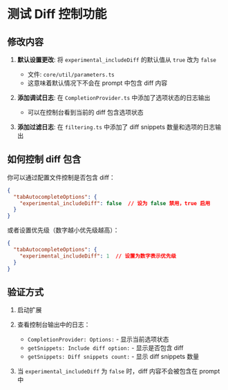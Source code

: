 # 测试 Diff 控制功能

## 修改内容

1. **默认设置更改**: 将 `experimental_includeDiff` 的默认值从 `true` 改为 `false`
   - 文件: `core/util/parameters.ts`
   - 这意味着默认情况下不会在 prompt 中包含 diff 内容

2. **添加调试日志**: 在 `CompletionProvider.ts` 中添加了选项状态的日志输出
   - 可以在控制台看到当前的 diff 包含选项状态

3. **添加过滤日志**: 在 `filtering.ts` 中添加了 diff snippets 数量和选项的日志输出

## 如何控制 diff 包含

你可以通过配置文件控制是否包含 diff：

```json
{
  "tabAutocompleteOptions": {
    "experimental_includeDiff": false  // 设为 false 禁用，true 启用
  }
}
```

或者设置优先级（数字越小优先级越高）：

```json
{
  "tabAutocompleteOptions": {
    "experimental_includeDiff": 1  // 设置为数字表示优先级
  }
}
```

## 验证方式

1. 启动扩展
2. 查看控制台输出中的日志：
   - `CompletionProvider: Options:` - 显示当前选项状态
   - `getSnippets: Include diff option:` - 显示是否包含 diff
   - `getSnippets: Diff snippets count:` - 显示 diff snippets 数量

3. 当 `experimental_includeDiff` 为 `false` 时，diff 内容不会被包含在 prompt 中

